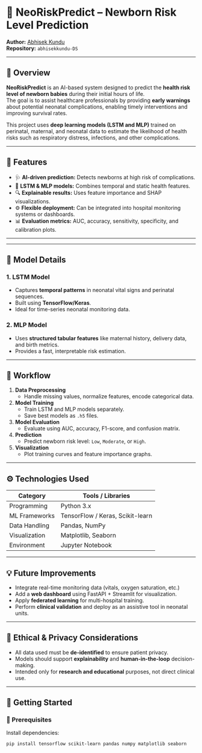 # 🧠 NeoRiskPredict – Newborn Risk Level Prediction

**Author:** [Abhisek Kundu](https://github.com/abhisekkundu-DS)  
**Repository:** `abhisekkundu-DS`

---

## 📘 Overview

**NeoRiskPredict** is an AI-based system designed to predict the **health risk level of newborn babies** during their initial hours of life.  
The goal is to assist healthcare professionals by providing **early warnings** about potential neonatal complications, enabling timely interventions and improving survival rates.

This project uses **deep learning models (LSTM and MLP)** trained on perinatal, maternal, and neonatal data to estimate the likelihood of health risks such as respiratory distress, infections, and other complications.

---

## 🚀 Features

- 🩺 **AI-driven prediction:** Detects newborns at high risk of complications.  
- 🧬 **LSTM & MLP models:** Combines temporal and static health features.  
- 🔍 **Explainable results:** Uses feature importance and SHAP visualizations.  
- ⚙️ **Flexible deployment:** Can be integrated into hospital monitoring systems or dashboards.  
- 📊 **Evaluation metrics:** AUC, accuracy, sensitivity, specificity, and calibration plots.

---


---

## 🧠 Model Details

### 1. **LSTM Model**
- Captures **temporal patterns** in neonatal vital signs and perinatal sequences.
- Built using **TensorFlow/Keras**.
- Ideal for time-series neonatal monitoring data.

### 2. **MLP Model**
- Uses **structured tabular features** like maternal history, delivery data, and birth metrics.
- Provides a fast, interpretable risk estimation.

---

## 🧪 Workflow

1. **Data Preprocessing**
   - Handle missing values, normalize features, encode categorical data.
2. **Model Training**
   - Train LSTM and MLP models separately.
   - Save best models as `.h5` files.
3. **Model Evaluation**
   - Evaluate using AUC, accuracy, F1-score, and confusion matrix.
4. **Prediction**
   - Predict newborn risk level: `Low`, `Moderate`, or `High`.
5. **Visualization**
   - Plot training curves and feature importance graphs.

---

## ⚙️ Technologies Used

| Category | Tools / Libraries |
|-----------|-------------------|
| Programming | Python 3.x |
| ML Frameworks | TensorFlow / Keras, Scikit-learn |
| Data Handling | Pandas, NumPy |
| Visualization | Matplotlib, Seaborn |
| Environment | Jupyter Notebook |

---

## 💡 Future Improvements

- Integrate real-time monitoring data (vitals, oxygen saturation, etc.)
- Add a **web dashboard** using FastAPI + Streamlit for visualization.
- Apply **federated learning** for multi-hospital training.
- Perform **clinical validation** and deploy as an assistive tool in neonatal units.

---

## 🧬 Ethical & Privacy Considerations

- All data used must be **de-identified** to ensure patient privacy.  
- Models should support **explainability** and **human-in-the-loop** decision-making.  
- Intended only for **research and educational** purposes, not direct clinical use.

---

## 🏁 Getting Started

### 🔧 Prerequisites
Install dependencies:
```bash
pip install tensorflow scikit-learn pandas numpy matplotlib seaborn 

